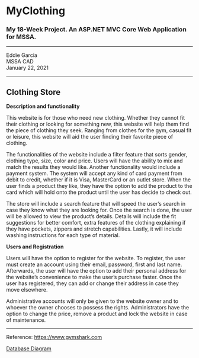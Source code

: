 # MyClothing
### My 18-Week Project. An ASP.NET MVC Core Web Application for MSSA.

---

Eddie Garcia <br />
MSSA CAD <br />
January 22, 2021 <br />

---

## Clothing Store

**Description and functionality**

This website is for those who need new clothing.
Whether they cannot fit their clothing or looking for something new, this website will help them find the piece of clothing they seek.
Ranging from clothes for the gym, casual fit or leisure, this website will aid the user finding their favorite piece of clothing.

The functionalities of the website include a filter feature that sorts gender, clothing type, size, color and price.
Users will have the ability to mix and match the results they would like.
Another functionality would include a payment system. The system will accept any kind of card payment from debit to credit, whether if it is Visa, MasterCard or an outlet store.
When the user finds a product they like, they have the option to add the product to the card which will hold onto the product until the user has decide to check out.

The store will include a search feature that will speed the user’s search in case they know what they are looking for.
Once the search is done, the user will be allowed to view the product’s details.
Details will include the fit suggestions for better comfort, extra features of the clothing explaining if they have pockets, zippers and stretch capabilities.
Lastly, it will include washing instructions for each type of material.

**Users and Registration**

Users will have the option to register for the website.
To register, the user must create an account using their email, password, first and last name.
Afterwards, the user will have the option to add their personal address for the website’s convenience to make the user’s purchase faster.
Once the user has registered, they can add or change their address in case they move elsewhere. 

Administrative accounts will only be given to the website owner and to whoever the owner chooses to possess the rights.
Administrators have the option to change the price, remove a product and lock the website in case of maintenance. 

---

Reference: https://www.gymshark.com

[Database Diagram](My%20Clothing%20Store%20(1).pdf)
